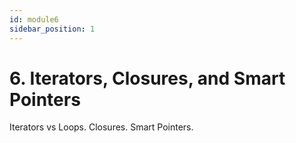 ```yaml
---
id: module6
sidebar_position: 1
---
```


# 6. Iterators, Closures, and Smart Pointers

Iterators vs Loops. Closures. Smart Pointers. 

